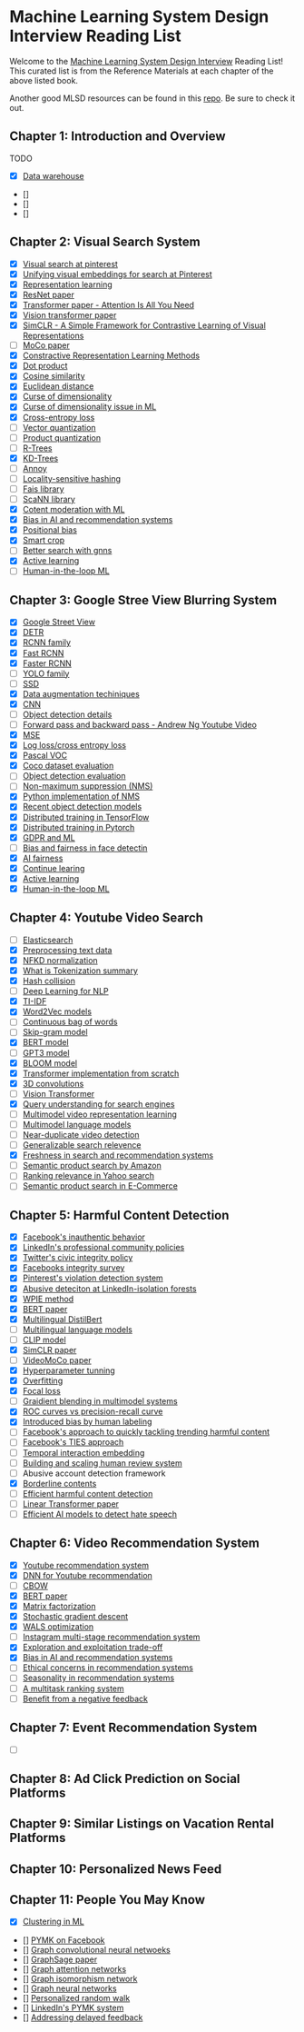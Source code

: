 # Machine Learning System Design Interview Reading List
Welcome to the [Machine Learning System Design Interview](https://www.amazon.com/Machine-Learning-System-Design-Interview/dp/1736049127/ref=sr_1_1?crid=1N7OYRAM2K046&keywords=machine+learning+system+design+interview&qid=1698602213&sprefix=%2Caps%2C173&sr=8-1) Reading List! This curated list is from the Reference Materials at each chapter of the above listed book.

Another good MLSD resources can be found in this [repo](https://github.com/alirezadir/Machine-Learning-Interviews). Be sure to check it out.

## Chapter 1: Introduction and Overview
TODO
- [x] [Data warehouse](https://cloud.google.com/learn/what-is-a-data-warehouse)
- [] []()
- [] []()
- [] []()

## Chapter 2: Visual Search System
- [x] [Visual search at pinterest](https://arxiv.org/pdf/1505.07647.pdf)
- [x] [Unifying visual embeddings for search at Pinterest](https://medium.com/pinterest-engineering/unifying-visual-embeddings-for-visual-search-at-pinterest-74ea7ea103f0)
- [x] [Representation learning](https://en.wikipedia.org/wiki/Feature_learning)
- [x] [ResNet paper](https://arxiv.org/abs/1512.03385)
- [x] [Transformer paper - Attention Is All You Need](https://arxiv.org/abs/1706.03762)
- [x] [Vision transformer paper](https://arxiv.org/abs/2010.11929)
- [x] [SimCLR - A Simple Framework for Contrastive Learning of Visual Representations](https://arxiv.org/abs/2002.05709)
- [ ] [MoCo paper](https://arxiv.org/pdf/1911.05722.pdf) 
- [x] [Constractive Representation Learning Methods](https://lilianweng.github.io/posts/2019-11-10-self-supervised/)
- [x] [Dot product](https://en.wikipedia.org/wiki/Dot_product)
- [x] [Cosine similarity](https://en.wikipedia.org/wiki/Cosine_similarity)
- [x] [Euclidean distance](https://en.wikipedia.org/wiki/Euclidean_distance)
- [x] [Curse of dimensionality](https://en.wikipedia.org/wiki/Curse_of_dimensionality)
- [x] [Curse of dimensionality issue in ML](https://www.mygreatlearning.com/blog/understanding-curse-of-dimensionality/)
- [x] [Cross-entropy loss](https://en.wikipedia.org/wiki/Cross-entropy)
- [ ] [Vector quantization](http://www.ws.binghamton.edu/fowler/fowler%20personal%20page/EE523_files/Ch_10_1%20VQ%20Description%20(PPT).pdf)
- [ ] [Product quantization](https://towardsdatascience.com/product-quantization-for-similarity-search-2f1f67c5fddd)
- [ ] [R-Trees](https://en.wikipedia.org/wiki/R-tree)
- [x] [KD-Trees](https://kanoki.org/2020/08/05/find-nearest-neighbor-using-kd-tree/)
- [ ] [Annoy](https://towardsdatascience.com/comprehensive-guide-to-approximate-nearest-neighbors-algorithms-8b94f057d6b6)
- [ ] [Locality-sensitive hashing](http://web.stanford.edu/class/cs246/slides/03-lsh.pdf)
- [ ] [Fais library](https://github.com/facebookresearch/faiss)
- [ ] [ScaNN library](https://github.com/google-research/google-research/tree/master/scann)
- [x] [Cotent moderation with ML](https://appen.com/blog/content-moderation/)
- [x] [Bias in AI and recommendation systems](https://www.searchenginejournal.com/biases-search-recommender-systems/339319/#close)
- [x] [Positional bias](https://eugeneyan.com/writing/position-bias/)
- [x] [Smart crop](https://blog.twitter.com/engineering/en_us/topics/infrastructure/2018/Smart-Auto-Cropping-of-Images)
- [ ] [Better search with gnns](https://arxiv.org/pdf/2010.01666.pdf)
- [x] [Active learning](https://en.wikipedia.org/wiki/Active_learning_(machine_learning))
- [ ] [Human-in-the-loop ML](https://arxiv.org/pdf/2108.00941.pdf)

## Chapter 3: Google Stree View Blurring System
- [x] [Google Street View](https://www.google.com/streetview/)
- [x] [DETR](https://github.com/facebookresearch/detr)
- [x] [RCNN family](https://lilianweng.github.io/posts/2017-12-31-object-recognition-part-3/)
- [x] [Fast RCNN](https://arxiv.org/abs/1504.08083)
- [x] [Faster RCNN](https://arxiv.org/abs/1506.01497)
- [ ] [YOLO family](https://pyimagesearch.com/2022/04/04/introduction-to-the-yolo-family/)
- [ ] [SSD](https://jonathan-hui.medium.com/ssd-object-detection-single-shot-multibox-detector-for-real-time-processing-9bd8deac0e06)
- [x] [Data augmentation techiniques](https://www.kaggle.com/discussions/getting-started/190280)
- [x] [CNN](https://en.wikipedia.org/wiki/Convolutional_neural_network)
- [ ] [Object detection details](https://dudeperf3ct.github.io/object/detection/2019/01/07/Mystery-of-Object-Detection/)
- [ ] [Forward pass and backward pass - Andrew Ng Youtube Video](https://www.youtube.com/watch?v=qzPQ8cEsVK8)
- [x] [MSE](https://en.wikipedia.org/wiki/Mean_squared_error)
- [x] [Log loss/cross entropy loss](https://en.wikipedia.org/wiki/Cross-entropy)
- [x] [Pascal VOC](http://host.robots.ox.ac.uk/pascal/VOC/voc2008/index.html)
- [x] [Coco dataset evaluation](https://cocodataset.org/#detection-eval)
- [ ] [Object detection evaluation](https://github.com/rafaelpadilla/Object-Detection-Metrics)
- [ ] [Non-maximum suppression (NMS)](https://en.wikipedia.org/wiki/NMS)
- [x] [Python implementation of NMS](https://learnopencv.com/non-maximum-suppression-theory-and-implementation-in-pytorch/)
- [x] [Recent object detection models](https://viso.ai/deep-learning/object-detection/)
- [x] [Distributed training in TensorFlow](https://www.tensorflow.org/guide/distributed_training)
- [x] [Distributed training in Pytorch](https://pytorch.org/tutorials/beginner/dist_overview.html)
- [x] [GDPR and ML](https://www.oreilly.com/radar/how-will-the-gdpr-impact-machine-learning/)
- [ ] [Bias and fairness in face detectin](http://sibgrapi.sid.inpe.br/col/sid.inpe.br/sibgrapi/2021/09.04.19.00/doc/103.pdf)
- [x] [AI fairness](https://www.kaggle.com/code/alexisbcook/ai-fairness)
- [x] [Continue learing](https://towardsdatascience.com/how-to-apply-continual-learning-to-your-machine-learning-models-4754adcd7f7f)
- [x] [Active learning](https://en.wikipedia.org/wiki/Active_learning_(machine_learning))
- [x] [Human-in-the-loop ML](https://arxiv.org/pdf/2108.00941.pdf)

## Chapter 4: Youtube Video Search
- [ ] [Elasticsearch](https://www.tutorialspoint.com/elasticsearch/elasticsearch_query_dsl.htm)
- [x] [Preprocessing text data](https://huggingface.co/docs/transformers/preprocessing)
- [x] [NFKD normalization](http://unicode.org/reports/tr15/)
- [x] [What is Tokenization summary](https://huggingface.co/docs/transformers/tokenizer_summary)
- [x] [Hash collision](https://en.wikipedia.org/wiki/Hash_collision)
- [ ] [Deep Learning for NLP](http://cs224d.stanford.edu/lecture_notes/notes1.pdf)
- [x] [TI-IDF](https://en.wikipedia.org/wiki/Tf%E2%80%93idf)
- [x] [Word2Vec models](https://www.tensorflow.org/text/tutorials/word2vec)
- [ ] [Continuous bag of words](https://www.kdnuggets.com/2018/04/implementing-deep-learning-methods-feature-engineering-text-data-cbow.html)
- [ ] [Skip-gram model](http://mccormickml.com/2016/04/19/word2vec-tutorial-the-skip-gram-model/)
- [x] [BERT model](https://arxiv.org/abs/1810.04805)
- [ ] [GPT3 model](https://arxiv.org/abs/2005.14165)
- [x] [BLOOM model](https://bigscience.huggingface.co/blog/bloom)
- [x] [Transformer implementation from scratch](https://peterbloem.nl/blog/transformers)
- [x] [3D convolutions](https://www.kaggle.com/code/shivamb/3d-convolutions-understanding-use-case/notebook)
- [ ] [Vision Transformer](https://arxiv.org/abs/2010.11929)
- [x] [Query understanding for search engines](https://www.linkedin.com/pulse/ai-query-understanding-daniel-tunkelang/)
- [ ] [Multimodel video representation learning](https://arxiv.org/abs/2012.04124)
- [ ] [Multimodel language models](https://arxiv.org/abs/2107.00676)
- [ ] [Near-duplicate video detection](https://arxiv.org/abs/2005.07356)
- [ ] [Generalizable search relevence](https://livebook.manning.com/book/ai-powered-search/chapter-10/v-10/1)
- [x] [Freshness in search and recommendation systems](https://developers.google.com/machine-learning/recommendation/dnn/re-ranking)
- [ ] [Semantic product search by Amazon](https://arxiv.org/pdf/1907.00937.pdf)
- [ ] [Ranking relevance in Yahoo search](https://www.kdd.org/kdd2016/papers/files/adf0361-yinA.pdf)
- [ ] [Semantic product search in E-Commerce](https://arxiv.org/abs/2008.08180)

## Chapter 5: Harmful Content Detection
- [x] [Facebook's inauthentic behavior](https://transparency.fb.com/policies/community-standards/inauthentic-behavior/)
- [x] [LinkedIn's professional community policies](https://www.linkedin.com/legal/professional-community-policies)
- [x] [Twitter's civic integrity policy](https://help.twitter.com/en/rules-and-policies/election-integrity-policy)
- [x] [Facebooks integrity survey](https://arxiv.org/abs/2009.10311)
- [x] [Pinterest's violation detection system](https://medium.com/pinterest-engineering/how-pinterest-fights-misinformation-hate-speech-and-self-harm-content-with-machine-learning-1806b73b40ef)
- [x] [Abusive deteciton at LinkedIn-isolation forests](https://engineering.linkedin.com/blog/2019/isolation-forest)
- [x] [WPIE method](https://ai.meta.com/blog/community-standards-report/)
- [x] [BERT paper](https://arxiv.org/abs/1810.04805)
- [x] [Multilingual DistilBert](https://huggingface.co/distilbert-base-multilingual-cased)
- [ ] [Multilingual language models](https://arxiv.org/abs/2107.00676)
- [ ] [CLIP model](https://openai.com/research/clip)
- [x] [SimCLR paper](https://arxiv.org/abs/2002.05709)
- [ ] [VideoMoCo paper](https://arxiv.org/abs/2103.05905)
- [x] [Hyperparameter tunning](https://cloud.google.com/ai-platform/training/docs/hyperparameter-tuning-overview)
- [x] [Overfitting](https://en.wikipedia.org/wiki/Overfitting)
- [x] [Focal loss](https://amaarora.github.io/posts/2020-06-29-FocalLoss.html)
- [ ] [Graidient blending in multimodel systems](https://arxiv.org/abs/1905.12681)
- [x] [ROC curves vs precision-recall curve](https://machinelearningmastery.com/roc-curves-and-precision-recall-curves-for-classification-in-python/)
- [x] [Introduced bias by human labeling](https://labelyourdata.com/articles/bias-in-machine-learning)
- [ ] [Facebook's approach to quickly tackling trending harmful content](https://ai.meta.com/blog/harmful-content-can-evolve-quickly-our-new-ai-system-adapts-to-tackle-it/)
- [ ] [Facebook's TIES approach](https://arxiv.org/abs/2002.07917)
- [ ] [Temporal interaction embedding](https://www.facebook.com/atscaleevents/videos/730968530723238)
- [ ] [Building and scaling human review system](https://www.facebook.com/atscaleevents/videos/1201751883328695)
- [ ] Abusive account detection framework
- [x] [Borderline contents](https://transparency.fb.com/features/approach-to-ranking/content-distribution-guidelines/content-likely-violating-our-community-standards)
- [ ] [Efficient harmful content detection](https://about.fb.com/news/2021/12/metas-new-ai-system-tackles-harmful-content/)
- [ ] [Linear Transformer paper](https://arxiv.org/abs/2006.16236)
- [ ] [Efficient AI models to detect hate speech](https://ai.meta.com/blog/how-facebook-uses-super-efficient-ai-models-to-detect-hate-speech/)

## Chapter 6: Video Recommendation System
- [x] [Youtube recommendation system](https://blog.youtube/inside-youtube/on-youtubes-recommendation-system/)
- [x] [DNN for Youtube recommendation](http://static.googleusercontent.com/media/research.google.com/en//pubs/archive/45530.pdf)
- [ ] [CBOW](https://arxiv.org/pdf/1301.3781.pdf)
- [x] [BERT paper](https://arxiv.org/abs/1810.04805)
- [x] [Matrix factorization](https://developers.google.com/machine-learning/recommendation/collaborative/matrix)
- [x] [Stochastic gradient descent](https://en.wikipedia.org/wiki/Stochastic_gradient_descent)
- [x] [WALS optimization](https://fairyonice.github.io/Learn-about-collaborative-filtering-and-weighted-alternating-least-square-with-tensorflow.html)
- [ ] [Instagram multi-stage recommendation system](https://instagram-engineering.com/powered-by-ai-instagrams-explore-recommender-system-7ca901d2a882)
- [x] [Exploration and exploitation trade-off](https://en.wikipedia.org/wiki/Multi-armed_bandit)
- [x] [Bias in AI and recommendation systems](https://www.searchenginejournal.com/biases-search-recommender-systems/339319/)
- [ ] [Ethical concerns in recommendation systems](https://link.springer.com/article/10.1007/s00146-020-00950-y)
- [ ] [Seasonality in recommendation systems](https://www.computer.org/csdl/proceedings-article/big-data/2019/09005954/1hJsfgT0qL6)
- [ ] [A multitask ranking system](https://daiwk.github.io/assets/youtube-multitask.pdf)
- [ ] [Benefit from a negative feedback](https://arxiv.org/pdf/1607.04228.pdf)

## Chapter 7: Event Recommendation System
- [ ] []()
## Chapter 8: Ad Click Prediction on Social Platforms
## Chapter 9: Similar Listings on Vacation Rental Platforms
## Chapter 10: Personalized News Feed

## Chapter 11: People You May Know
- [x] [Clustering in ML](https://developers.google.com/machine-learning/clustering/overview)
- [] [PYMK on Facebook]()
- [] [Graph convolutional neural netwoeks]()
- [] [GraphSage paper]()
- [] [Graph attention networks]()
- [] [Graph isomorphism network]()
- [] [Graph neural networks]()
- [] [Personalized random walk]()
- [] [LinkedIn's PYMK system]()
- [] [Addressing delayed feedback]()
